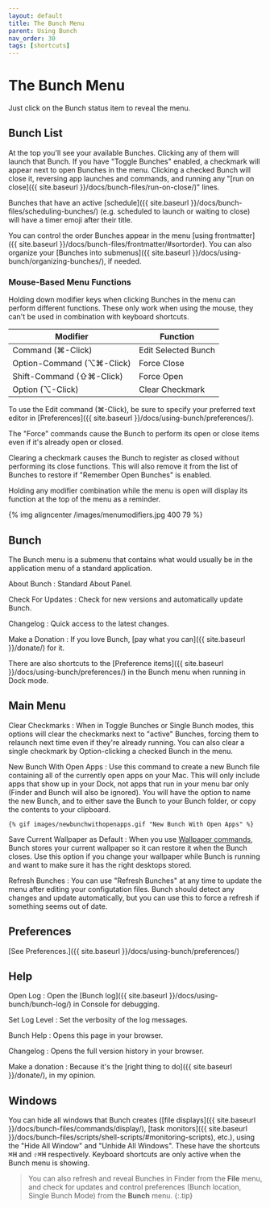 ```yaml
---
layout: default
title: The Bunch Menu
parent: Using Bunch
nav_order: 30
tags: [shortcuts]
---
```

# The Bunch Menu

Just click on the Bunch status item to reveal the menu.

## Bunch List

At the top you'll see your available Bunches. Clicking any of them will launch that Bunch. If you have "Toggle Bunches" enabled, a checkmark will appear next to open Bunches in the menu. Clicking a checked Bunch will close it, reversing app launches and commands, and running any "[run on close]({{ site.baseurl }}/docs/bunch-files/run-on-close/)" lines.

Bunches that have an active [schedule]({{ site.baseurl }}/docs/bunch-files/scheduling-bunches/) (e.g. scheduled to launch or waiting to close) will have a timer emoji after their title.

You can control the order Bunches appear in the menu [using frontmatter]({{ site.baseurl }}/docs/bunch-files/frontmatter/#sortorder). You can also organize your [Bunches into submenus]({{ site.baseurl }}/docs/using-bunch/organizing-bunches/), if needed.

### Mouse-Based Menu Functions

Holding down modifier keys when clicking Bunches in the menu can perform different functions. These only work when using the mouse, they can't be used in combination with keyboard shortcuts.

|          Modifier         |       Function      |
|---------------------------|---------------------|
| Command (⌘-Click)         | Edit Selected Bunch |
| Option-Command (⌥⌘-Click) | Force Close         |
| Shift-Command  (⇧⌘-Click) | Force Open          |
| Option (⌥-Click)          | Clear Checkmark     |

To use the Edit command (⌘-Click), be sure to specify your preferred text editor in [Preferences]({{ site.baseurl }}/docs/using-bunch/preferences/).

The "Force" commands cause the Bunch to perform its open or close items even if it's already open or closed.

Clearing a checkmark causes the Bunch to register as closed without performing its close functions. This will also remove it from the list of Bunches to restore if "Remember Open Bunches" is enabled.

Holding any modifier combination while the menu is open will display its function at the top of the menu as a reminder.

{% img aligncenter /images/menumodifiers.jpg 400 79 %}

## Bunch

The Bunch menu is a submenu that contains what would usually be in the application menu of a standard application.

About Bunch
: Standard About Panel.

Check For Updates
: Check for new versions and automatically update Bunch.

Changelog
: Quick access to the latest changes.

Make a Donation
: If you love Bunch, [pay what you can]({{ site.baseurl }}/donate/) for it.

There are also shortcuts to the [Preference items]({{ site.baseurl }}/docs/using-bunch/preferences/) in the Bunch menu when running in Dock mode.

## Main Menu

Clear Checkmarks
: When in Toggle Bunches or Single Bunch modes, this options will clear the checkmarks next to "active" Bunches, forcing them to relaunch next time even if they're already running. You can also clear a single checkmark by Option-clicking a checked Bunch in the menu.

New Bunch With Open Apps
: Use this command to create a new Bunch file containing all of the currently open apps on your Mac. This will only include apps that show up in your Dock, not apps that run in your menu bar only (Finder and Bunch will also be ignored). You will have the option to name the new Bunch, and to either save the Bunch to your Bunch folder, or copy the contents to your clipboard.

    {% gif images/newbunchwithopenapps.gif "New Bunch With Open Apps" %}

Save Current Wallpaper as Default
: When you use [Wallpaper commands](http://brettterpstra.com/bunch-beta/docs/bunch-files/commands/wallpaper/), Bunch stores your current wallpaper so it can restore it when the Bunch closes. Use this option if you change your wallpaper while Bunch is running and want to make sure it has the right desktops stored.

Refresh Bunches
: You can use "Refresh Bunches" at any time to update the menu after editing your configutation files. Bunch should detect any changes and update automatically, but you can use this to force a refresh if something seems out of date.

## Preferences

[See Preferences.]({{ site.baseurl }}/docs/using-bunch/preferences/)

## Help

Open Log
: Open the [Bunch log]({{ site.baseurl }}/docs/using-bunch/bunch-log/) in Console for debugging.

Set Log Level
: Set the verbosity of the log messages.

Bunch Help
: Opens this page in your browser.

Changelog
: Opens the full version history in your browser.

Make a donation
: Because it's the [right thing to do]({{ site.baseurl }}/donate/), in my opinion.

## Windows

You can hide all windows that Bunch creates ([file displays]({{ site.baseurl }}/docs/bunch-files/commands/display/), [task monitors]({{ site.baseurl }}/docs/bunch-files/scripts/shell-scripts/#monitoring-scripts), etc.), using the "Hide All Window" and "Unhide All Windows". These have the shortcuts <kbd>⌘H</kbd> and <kbd>⇧⌘H</kbd> respectively. Keyboard shortcuts are only active when the Bunch menu is showing.

> You can also refresh and reveal Bunches in Finder from the __File__ menu, and check for updates and control preferences (Bunch location, Single Bunch Mode) from the __Bunch__ menu.
{:.tip}
